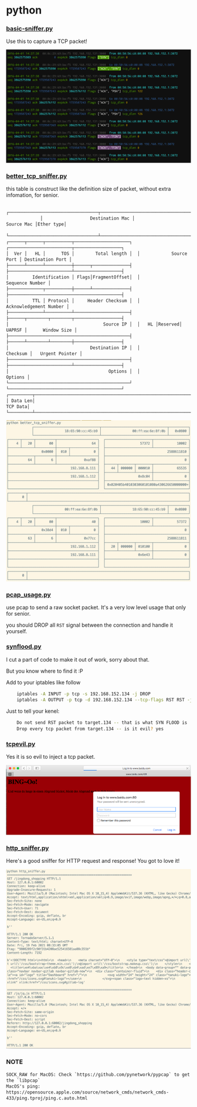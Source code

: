 # python


### [basic-sniffer.py](https://github.com/ayiis/python/blob/master/basic-sniffer.py)

Use this to capture a TCP packet!

![basic-sniffer](https://raw.githubusercontent.com/ayiis/ayiis.github.io/master/img/basic-sniffer.png)


### [better_tcp_sniffer.py](https://github.com/ayiis/python/blob/master/better_tcp_sniffer.py)

this table is construct like the definition size of packet, without extra infomation, for senior.

```code
             ┌──────────────────────────────────┬──────────────────────────────────┬──────────┐
             │                  Destination Mac │                       Source Mac │Ether type│
             └──────────────────────────────────┴──────────────────────────────────┴──────────┘
┌──────┬──────┬──────────┬─────────────────────┐  ┌────────────────────────┬──────────────────┐
│  Ver │   HL │      TOS │        Total length │  │            Source Port │ Destination Port │
├──────┴──────┴──────────┼──────┬──────────────┤  ├────────────────────────┴──────────────────┤
│         Identification │ Flags│FragmentOffset│  │                           Sequence Number │
├─────────────┬──────────┼──────┴──────────────┤  ├───────────────────────────────────────────┤
│         TTL │ Protocol │     Header Checksum │  │                    Acknowledgement Number │
├─────────────┴──────────┴─────────────────────┤  ├──────┬────────┬────────┬──────────────────┤
│                                    Source IP │  │   HL │Reserved│ UAPRSF │      Window Size │
├──────────────────────────────────────────────┤  ├──────┴────────┴────────┼──────────────────┤
│                               Destination IP │  │               Checksum │   Urgent Pointer │
├──────────────────────────────────────────────┤  ├────────────────────────┴──────────────────┤
│                                      Options │  │                                   Options │
└──────────────────────────────────────────────┘  └───────────────────────────────────────────┘
┌─────────┬───────────────────────────────────────────────────────────────────────────────────┐
│ Data Len│                                                                           TCP Data│
└─────────┴───────────────────────────────────────────────────────────────────────────────────┘
```

![better_tcp_sniffer](https://raw.githubusercontent.com/ayiis/ayiis.github.io/master/img/better_tcp_sniffer.jpg)


### [pcap_usage.py](https://github.com/ayiis/python/blob/master/pcap_usage.py)

use pcap to send a raw socket packet. It's a very low level usage that only for senior.

you should DROP all `RST` signal between the connection and handle it yourself.


### [synflood.py](https://github.com/ayiis/python/blob/master/synflood.py)

I cut a part of code to make it out of work, sorry about that.

But you know where to find it :P

Add to your iptables like follow

```bash
    iptables -A INPUT -p tcp -s 192.168.152.134 -j DROP
    iptables -A OUTPUT -p tcp -d 192.168.152.134 --tcp-flags RST RST -j DROP
```

Just to tell your kenel:

```bash
    Do not send RST packet to target.134 -- that is what SYN FLOOD is
    Drop every tcp packet from target.134 -- is it evil? yes
```


### [tcpevil.py](https://github.com/ayiis/python/blob/master/tcpevil.py)

Yes it is so evil to inject a tcp packet.

![tcpevil](https://raw.githubusercontent.com/ayiis/ayiis.github.io/master/img/tcpevil.png)


### [http_sniffer.py](https://github.com/ayiis/python/blob/master/http_sniffer.py)

Here's a good sniffer for HTTP request and response! You got to love it!

![http_sniffer](https://raw.githubusercontent.com/ayiis/ayiis.github.io/master/img/http_sniffer.jpg)


### NOTE

    SOCK_RAW for MacOS: Check `https://github.com/pynetwork/pypcap` to get the `libpcap`
    MacOS's ping: https://opensource.apple.com/source/network_cmds/network_cmds-433/ping.tproj/ping.c.auto.html

